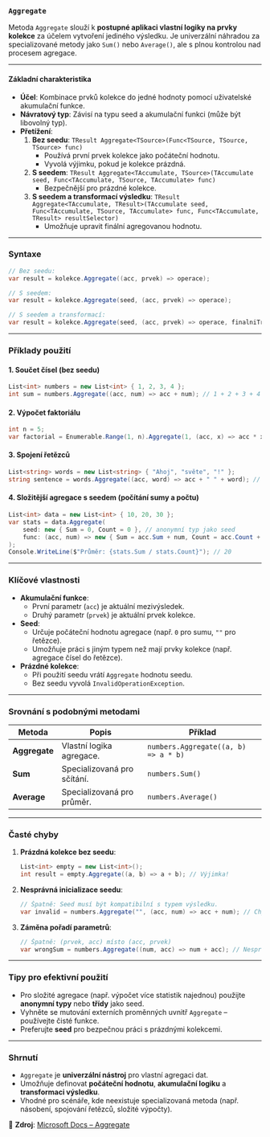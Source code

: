 
### **`Aggregate`**  

Metoda `Aggregate` slouží k **postupné aplikaci vlastní logiky na prvky kolekce** za účelem vytvoření jediného výsledku. Je univerzální náhradou za specializované metody jako `Sum()` nebo `Average()`, ale s plnou kontrolou nad procesem agregace.

---

#### **Základní charakteristika**  

- **Účel**: Kombinace prvků kolekce do jedné hodnoty pomocí uživatelské akumulační funkce.  
- **Návratový typ**: Závisí na typu seed a akumulační funkci (může být libovolný typ).  
- **Přetížení**:  
  1. **Bez seedu**: `TResult Aggregate<TSource>(Func<TSource, TSource, TSource> func)`  
     - Používá první prvek kolekce jako počáteční hodnotu.  
     - Vyvolá výjimku, pokud je kolekce prázdná.  
  2. **S seedem**: `TResult Aggregate<TAccumulate, TSource>(TAccumulate seed, Func<TAccumulate, TSource, TAccumulate> func)`  
     - Bezpečnější pro prázdné kolekce.  
  3. **S seedem a transformací výsledku**: `TResult Aggregate<TAccumulate, TResult>(TAccumulate seed, Func<TAccumulate, TSource, TAccumulate> func, Func<TAccumulate, TResult> resultSelector)`  
     - Umožňuje upravit finální agregovanou hodnotu.  

---

### **Syntaxe**  

```csharp
// Bez seedu:
var result = kolekce.Aggregate((acc, prvek) => operace);

// S seedem:
var result = kolekce.Aggregate(seed, (acc, prvek) => operace);

// S seedem a transformací:
var result = kolekce.Aggregate(seed, (acc, prvek) => operace, finalniTransformace);
```

---

### **Příklady použití**  

#### **1. Součet čísel (bez seedu)**  

```csharp
List<int> numbers = new List<int> { 1, 2, 3, 4 };
int sum = numbers.Aggregate((acc, num) => acc + num); // 1 + 2 + 3 + 4 = 10
```

#### **2. Výpočet faktoriálu**  

```csharp
int n = 5;
var factorial = Enumerable.Range(1, n).Aggregate(1, (acc, x) => acc * x); // 120
```

#### **3. Spojení řetězců**  

```csharp
List<string> words = new List<string> { "Ahoj", "světe", "!" };
string sentence = words.Aggregate((acc, word) => acc + " " + word); // "Ahoj světe !"
```

#### **4. Složitější agregace s seedem (počítání sumy a počtu)**  

```csharp
List<int> data = new List<int> { 10, 20, 30 };
var stats = data.Aggregate(
    seed: new { Sum = 0, Count = 0 }, // anonymní typ jako seed
    func: (acc, num) => new { Sum = acc.Sum + num, Count = acc.Count + 1 }
);
Console.WriteLine($"Průměr: {stats.Sum / stats.Count}"); // 20
```

---

### **Klíčové vlastnosti** 

- **Akumulační funkce**:  
  - První parametr (`acc`) je aktuální mezivýsledek.  
  - Druhý parametr (`prvek`) je aktuální prvek kolekce.  
- **Seed**:  
  - Určuje počáteční hodnotu agregace (např. `0` pro sumu, `""` pro řetězce).  
  - Umožňuje práci s jiným typem než mají prvky kolekce (např. agregace čísel do řetězce).  
- **Prázdné kolekce**:  
  - Při použití seedu vrátí `Aggregate` hodnotu seedu.  
  - Bez seedu vyvolá `InvalidOperationException`.  

---

### **Srovnání s podobnými metodami**  

| Metoda       | Popis                                      | Příklad                      |
|--------------|--------------------------------------------|-----------------------------|
| **Aggregate**| Vlastní logika agregace.                   | `numbers.Aggregate((a, b) => a * b)` |
| **Sum**      | Specializovaná pro sčítání.                | `numbers.Sum()`             |
| **Average**  | Specializovaná pro průměr.                 | `numbers.Average()`         |

---

### **Časté chyby**  

1. **Prázdná kolekce bez seedu**:  
   ```csharp
   List<int> empty = new List<int>();
   int result = empty.Aggregate((a, b) => a + b); // Výjimka!
   ```

2. **Nesprávná inicializace seedu**:  
   ```csharp
   // Špatně: Seed musí být kompatibilní s typem výsledku.
   var invalid = numbers.Aggregate("", (acc, num) => acc + num); // Chyba: nelze převést int na string
   ```

3. **Záměna pořadí parametrů**:  
   ```csharp
   // Špatně: (prvek, acc) místo (acc, prvek)
   var wrongSum = numbers.Aggregate((num, acc) => num + acc); // Nesprávný výsledek!
   ```

---

### **Tipy pro efektivní použití**  

- Pro složité agregace (např. výpočet více statistik najednou) použijte **anonymní typy** nebo **třídy** jako seed.  
- Vyhněte se mutování externích proměnných uvnitř `Aggregate` – používejte čisté funkce.  
- Preferujte **seed** pro bezpečnou práci s prázdnými kolekcemi.  

---

### **Shrnutí**  

- `Aggregate` je **univerzální nástroj** pro vlastní agregaci dat.  
- Umožňuje definovat **počáteční hodnotu**, **akumulační logiku** a **transformaci výsledku**.  
- Vhodné pro scénáře, kde neexistuje specializovaná metoda (např. násobení, spojování řetězců, složité výpočty).  

📖 **Zdroj**: [Microsoft Docs – Aggregate](https://learn.microsoft.com/cs-cz/dotnet/api/system.linq.enumerable.aggregate)
